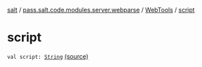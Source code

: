 [salt](../../index.md) / [pass.salt.code.modules.server.webparse](../index.md) / [WebTools](index.md) / [script](./script.md)

# script

`val script: `[`String`](https://kotlinlang.org/api/latest/jvm/stdlib/kotlin/-string/index.html) [(source)](https://github.com/kurbaniec-tgm/salt/tree/master/code/modules/server/webparse/WebTools.kt#L44)